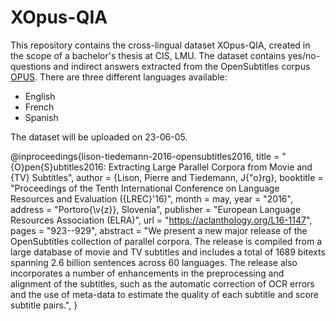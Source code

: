 # XOpus-QIA

This repository contains the cross-lingual dataset XOpus-QIA, created in the scope of a bachelor's thesis at CIS, LMU. 
The dataset contains yes/no-questions and indirect answers extracted from the OpenSubtitles corpus [OPUS](https://opus.nlpl.eu/OpenSubtitles-v2018.php).
There are three different languages available:
- English
- French 
- Spanish


The dataset will be uploaded on 23-06-05.





@inproceedings{lison-tiedemann-2016-opensubtitles2016,
    title = "{O}pen{S}ubtitles2016: Extracting Large Parallel Corpora from Movie and {TV} Subtitles",
    author = {Lison, Pierre  and
      Tiedemann, J{\"o}rg},
    booktitle = "Proceedings of the Tenth International Conference on Language Resources and Evaluation ({LREC}'16)",
    month = may,
    year = "2016",
    address = "Portoro{\v{z}}, Slovenia",
    publisher = "European Language Resources Association (ELRA)",
    url = "https://aclanthology.org/L16-1147",
    pages = "923--929",
    abstract = "We present a new major release of the OpenSubtitles collection of parallel corpora. The release is compiled from a large database of movie and TV subtitles and includes a total of 1689 bitexts spanning 2.6 billion sentences across 60 languages. The release also incorporates a number of enhancements in the preprocessing and alignment of the subtitles, such as the automatic correction of OCR errors and the use of meta-data to estimate the quality of each subtitle and score subtitle pairs.",
}

